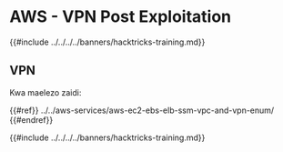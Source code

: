 # AWS - VPN Post Exploitation

{{#include ../../../../banners/hacktricks-training.md}}

## VPN

Kwa maelezo zaidi:

{{#ref}}
../../aws-services/aws-ec2-ebs-elb-ssm-vpc-and-vpn-enum/
{{#endref}}

{{#include ../../../../banners/hacktricks-training.md}}
